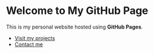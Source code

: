 # Welcome to My GitHub Page

This is my personal website hosted using **GitHub Pages**.

- [Visit my projects](#)
- [Contact me](#)
